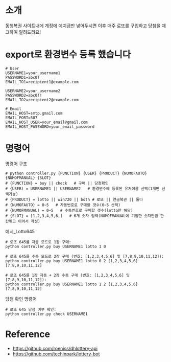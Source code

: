 # 소개 

동행복권 사이트내에 계정에 예치금만 넣어두시면 이후 매주 로또를 구입하고 당첨을 체크하여 알려드려요!  

# export로 환경변수 등록 했습니다
```
# User
USERNAME1=your_username1
PASSWORD1=abc0!
EMAIL_TO1=recipient1@example.com

USERNAME2=your_username2
PASSWORD2=abc0!!
EMAIL_TO2=recipient2@example.com

# Email
EMAIL_HOST=smtp.gmail.com
EMAIL_PORT=587
EMAIL_HOST_USER=your_email@gmail.com
EMAIL_HOST_PASSWORD=your_email_password
```

# 명령어

명령어 구조
```
# python controller.py {FUNCTION} {USER} {PRODUCT} {NUMOFAUTO} {NUMOFMANUAL} {SLOT}
# {FUNCTION} = buy || check   # 구매 || 당첨확인 
# {USER) = USERNAME1 || USERNAME2   # 환경변수에 등록된 유저이름 선택(1개만 선택가능)
# {PRODUCT} = lotto || win720 || both # 로또 || 연금복권 || 둘다
# {NUMOFAUTO} = 0~5   # 자동번호로 구매할 갯수(0~5 선택)
# {NUMOFMANUAL) = 0~5   # 수동번호로 구매할 갯수(lotto만 해당)
# {SLOT} = [1,2,3,4,5,6,]   # 6개 숫자 입력(NUMOFMANUAL에 기입한 숫자만큼 한칸뛰고 이어서 작성)
```


예시_Lotto645

```
# 로또 645를 자동 모드로 1장 구매:
python controller.py buy USERNAME1 lotto 1 0

# 로또 645를 수동 모드로 2장 구매 (번호: [1,2,3,4,5,6] 및 [7,8,9,10,11,12]):
python controller.py buy USERNAME1 lotto 0 2 [1,2,3,4,5,6] [7,8,9,10,11,12]

# 로또 645를 1장 자동 + 2장 수동 구매 (번호: [1,2,3,4,5,6] 및 [7,8,9,10,11,12]):
python controller.py buy USERNAME1 lotto 1 2 [1,2,3,4,5,6] [7,8,9,10,11,12]

```

당첨 확인 명령어
```
# 로또 645 당첨 여부 확인:
python controller.py check USERNAME1

```
 

# Reference 

- https://github.com/roeniss/dhlottery-api
- https://github.com/techinpark/lottery-bot
